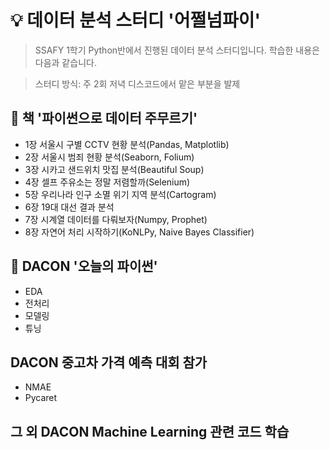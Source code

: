 # 💡 데이터 분석 스터디 '어쩔넘파이'

<!--

**Here are some ideas to get you started:**

🙋‍♀️ A short introduction - what is your organization all about?
🌈 Contribution guidelines - how can the community get involved?
👩‍💻 Useful resources - where can the community find your docs? Is there anything else the community should know?
🍿 Fun facts - what does your team eat for breakfast?
🧙 Remember, you can do mighty things with the power of [Markdown](https://docs.github.com/github/writing-on-github/getting-started-with-writing-and-formatting-on-github/basic-writing-and-formatting-syntax)
-->

> SSAFY 1학기 Python반에서 진행된 데이터 분석 스터디입니다. 학습한 내용은 다음과 같습니다.

> 스터디 방식: 주 2회 저녁 디스코드에서 맡은 부분을 발제

## 📘 책 '파이썬으로 데이터 주무르기'

- 1장 서울시 구별 CCTV 현황 분석(Pandas, Matplotlib)
- 2장 서울시 범죄 현황 분석(Seaborn, Folium)
- 3장 시카고 샌드위치 맛집 분석(Beautiful Soup)
- 4장 셀프 주유소는 정말 저렴할까(Selenium)
- 5장 우리나라 인구 소멸 위기 지역 분석(Cartogram)
- 6장 19대 대선 결과 분석
- 7장 시계열 데이터를 다뤄보자(Numpy, Prophet)
- 8장 자연어 처리 시작하기(KoNLPy, Naive Bayes Classifier)

## 🐍 DACON '오늘의 파이썬'

- EDA
- 전처리
- 모델링
- 튜닝

## DACON 중고차 가격 예측 대회 참가

- NMAE
- Pycaret

## 그 외 DACON Machine Learning 관련 코드 학습
